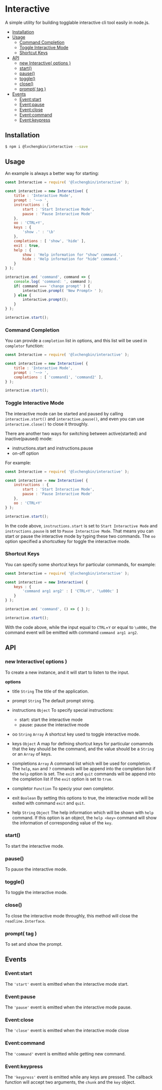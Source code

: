 # Interactive

A simple utility for building togglable interactive cli tool easily in node.js.

<!-- vim-markdown-toc GFM -->

* [Installation](#installation)
* [Usage](#usage)
    * [Command Completion](#command-completion)
    * [Toggle Interactive Mode](#toggle-interactive-mode)
    * [Shortcut Keys](#shortcut-keys)
* [API](#api)
    * [new Interactive( options )](#new-interactive-options-)
    * [start()](#start)
    * [pause()](#pause)
    * [toggle()](#toggle)
    * [close()](#close)
    * [prompt( tag )](#prompt-tag-)
* [Events](#events)
    * [Event:start](#eventstart)
    * [Event:pause](#eventpause)
    * [Event:close](#eventclose)
    * [Event:command](#eventcommand)
    * [Event:keypress](#eventkeypress)

<!-- vim-markdown-toc -->

## Installation

```bash
$ npm i @lvchengbin/interactive --save
```
## Usage

An example is always a better way for starting:

```js
const Interactive = require( '@lvchengbin/interactive' );

const interactive = new Interactive( {
    title : 'Interactive Mode',
    prompt : '~~> ',
    instructions : {
        start : 'Start Interactive Mode',
        pause : 'Pause Interactive Mode'
    },
    oo : 'CTRL+Y',
    keys : {
        'show .' : '\b'
    },
    completions : [ 'show', 'hide' ],
    exit : true,
    help : {
        show : 'Help information for "show" command.',
        hide : 'Help information for "hide" command.'
    }
} );

interactive.on( 'command', command => {
    console.log( 'command: ', command );
    if( command === 'change prompt' ) {
        interactive.prompt( 'New Prompt> ' );
    } else {
        interactive.prompt();
    }
} );

interactive.start();
```

### Command Completion

You can provide a `completion` list in options, and this list will be used in `completor` function:

```js
const Interactive = require( '@lvchengbin/interactive' );

const interactive = new Interactive( {
    title : 'Interactive Mode',
    prompt : '~~> ',
    completions : [ 'command1', 'command2' ],
} );

interactive.start();
```

### Toggle Interactive Mode

The interactive mode can be started and paused by calling `interactive.start()` and `interactive.pause()`, and even you can use `interactive.close()` to close it throughly.

There are another two ways for switching between active(started) and inactive(paused) mode:
 - instructions.start and instructions.pause
 - on-off option

For example: 

```js
const Interactive = require( '@lvchengbin/interactive' );

const interactive = new Interactive( {
    instructions : {
        start : 'Start Interactive Mode',
        pause : 'Pause Interactive Mode'
    },
    oo : 'CTRL+Y'
} );

interactive.start();
```

In the code above, `instructions.start` is set to `Start Interactive Mode` and `instructions.pause` is set to `Pause Interactive Mode`. That means you can start or pause the interactive mode by typing these two commands. The `oo` option specified a shortcutkey for toggle the interactive mode.

### Shortcut Keys

You can specify some shortcut keys for particular commands, for example:

```js
const Interactive = require( '@lvchengbin/interactive' );

const interactive = new Interactive( {
    keys : {
        'command arg1 arg2' : [ 'CTRL+Y', '\u000c' ]
    }
} );

interactive.on( 'command', () => { } );

interactive.start();
```

With the code above, while the input equal to `CTRL`+`Y` or equal to `\u000c`, the command event will be emitted with command `command arg1 arg2`.


## API

### new Interactive( options )

To create a new instance, and it will start to listen to the input.

**options**

 - title `String`
    The title of the application.

 - prompt `String`
    The default prompt string.

 - instructions `Object`
    To specify special instructions:
    * start: start the interactive mode
    * pause: pause the interactive mode

 - oo `String` `Array`
    A shortcut key used to toggle interactive mode.

 - keys `Object`
    A map for defining shortcut keys for particular comamnds that the key should be the command, and the value should be a `String` or an `Array` of keys.

 - completions `Array`
    A command list which will be used for completion. The `help`, `man` and `?` commands will be append into the completion list if the `help` option is set. The `exit` and `quit` commands will be append into the completion list if the `exit` option is set to `true`.

 - completor `Function`
    To speciy your own completor.

 - exit `Boolean`
    By setting this options to true, the interactive mode will be exited with command `exit` and `quit`.

 - help `String` `Object`
    The help information which will be shown with `help` command. If this option is an object, the `help <key>` command will show the information of corresponding value of the `key`.

### start()

 To start the interactive mode.

### pause()

 To pause the interactive mode.

### toggle()

 To toggle the interactive mode.

### close()

 To close the interactive mode throughly, this method will close the `readline.Interface`.

### prompt( tag )

 To set and show the prompt.

## Events

### Event:start

 The `'start'` event is emitted when the interactive mode start.

### Event:pause

 The `'pause'` event is emitted when the interactive mode pause.

### Event:close

 The `'close'` event is emitted when the interactive mode close

### Event:command

 The `'command'` event is emitted while getting new command.

### Event:keypress

 The `'keypress'` event is emitted while any keys are pressed. The callback function will accept two arguments, the `chunk` and the `key` object.

